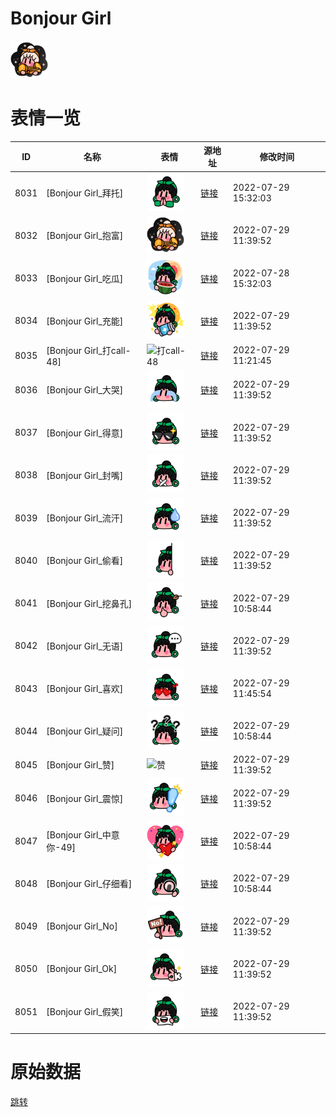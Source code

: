 # Bonjour Girl

<img src="./cover.png" height="60" alt="cover" />

# 表情一览

|ID|名称|表情|源地址|修改时间|
|----|----|----|----|----|
|8031|[Bonjour Girl_拜托]|<img src="./pic/008031_%5BBonjour Girl_拜托%5D.png" height="60" alt="拜托"/>|[链接](http://i0.hdslb.com/bfs/emote/0dcbd0d60d708879af33f677b24882482ba65e29.png)|2022-07-29 15:32:03|
|8032|[Bonjour Girl_抱富]|<img src="./pic/008032_%5BBonjour Girl_抱富%5D.png" height="60" alt="抱富"/>|[链接](http://i0.hdslb.com/bfs/emote/49bddb0ae7e5e4d40f8c9c8adb9cb4dd1e2460e2.png)|2022-07-29 11:39:52|
|8033|[Bonjour Girl_吃瓜]|<img src="./pic/008033_%5BBonjour Girl_吃瓜%5D.png" height="60" alt="吃瓜"/>|[链接](http://i0.hdslb.com/bfs/emote/d5814d6e81c8ec0952f58e3ab8a5d8f1c77cd3e4.png)|2022-07-28 15:32:03|
|8034|[Bonjour Girl_充能]|<img src="./pic/008034_%5BBonjour Girl_充能%5D.png" height="60" alt="充能"/>|[链接](http://i0.hdslb.com/bfs/emote/ca27a7edd676c74c2b9c98cbd1622aff4d790240.png)|2022-07-29 11:39:52|
|8035|[Bonjour Girl_打call-48]|<img src="./pic/008035_%5BBonjour Girl_打call-48%5D.png" height="60" alt="打call-48"/>|[链接](http://i0.hdslb.com/bfs/emote/399abe857a95f50bddc03eb5d4060ca5132c8f82.png)|2022-07-29 11:21:45|
|8036|[Bonjour Girl_大哭]|<img src="./pic/008036_%5BBonjour Girl_大哭%5D.png" height="60" alt="大哭"/>|[链接](http://i0.hdslb.com/bfs/emote/f55116d11a89067baa03a909469f114dfbeee716.png)|2022-07-29 11:39:52|
|8037|[Bonjour Girl_得意]|<img src="./pic/008037_%5BBonjour Girl_得意%5D.png" height="60" alt="得意"/>|[链接](http://i0.hdslb.com/bfs/emote/4539109abbfef93b4488ae39ce2556bee9a83221.png)|2022-07-29 11:39:52|
|8038|[Bonjour Girl_封嘴]|<img src="./pic/008038_%5BBonjour Girl_封嘴%5D.png" height="60" alt="封嘴"/>|[链接](http://i0.hdslb.com/bfs/emote/08affa5b5f442b44172ce6ddf9a87ffbd964d22c.png)|2022-07-29 11:39:52|
|8039|[Bonjour Girl_流汗]|<img src="./pic/008039_%5BBonjour Girl_流汗%5D.png" height="60" alt="流汗"/>|[链接](http://i0.hdslb.com/bfs/emote/3e6b4877356e067e96fb07b282baabff3f5d9577.png)|2022-07-29 11:39:52|
|8040|[Bonjour Girl_偷看]|<img src="./pic/008040_%5BBonjour Girl_偷看%5D.png" height="60" alt="偷看"/>|[链接](http://i0.hdslb.com/bfs/emote/e4a500471b74e00afbc9abbff83782b693b8fc6a.png)|2022-07-29 11:39:52|
|8041|[Bonjour Girl_挖鼻孔]|<img src="./pic/008041_%5BBonjour Girl_挖鼻孔%5D.png" height="60" alt="挖鼻孔"/>|[链接](http://i0.hdslb.com/bfs/emote/9047b83a63cafd6a0ef044e3bdee11d341a83607.png)|2022-07-29 10:58:44|
|8042|[Bonjour Girl_无语]|<img src="./pic/008042_%5BBonjour Girl_无语%5D.png" height="60" alt="无语"/>|[链接](http://i0.hdslb.com/bfs/emote/13b837949e3853fe9bf7a91e764c6736a50fb848.png)|2022-07-29 11:39:52|
|8043|[Bonjour Girl_喜欢]|<img src="./pic/008043_%5BBonjour Girl_喜欢%5D.png" height="60" alt="喜欢"/>|[链接](http://i0.hdslb.com/bfs/emote/d4fdf9634443df18f17e2ab4bca8d69d94445e31.png)|2022-07-29 11:45:54|
|8044|[Bonjour Girl_疑问]|<img src="./pic/008044_%5BBonjour Girl_疑问%5D.png" height="60" alt="疑问"/>|[链接](http://i0.hdslb.com/bfs/emote/8247663234c8b6a8915e390128e51282e5260d44.png)|2022-07-29 10:58:44|
|8045|[Bonjour Girl_赞]|<img src="./pic/008045_%5BBonjour Girl_赞%5D.png" height="60" alt="赞"/>|[链接](http://i0.hdslb.com/bfs/emote/c34a4faa388989457fb3327b654d45b9ac833fa9.png)|2022-07-29 11:39:52|
|8046|[Bonjour Girl_震惊]|<img src="./pic/008046_%5BBonjour Girl_震惊%5D.png" height="60" alt="震惊"/>|[链接](http://i0.hdslb.com/bfs/emote/62b78edbebcf4da11a0172009da2196bb4ed58c5.png)|2022-07-29 11:39:52|
|8047|[Bonjour Girl_中意你-49]|<img src="./pic/008047_%5BBonjour Girl_中意你-49%5D.png" height="60" alt="中意你-49"/>|[链接](http://i0.hdslb.com/bfs/emote/cbda3e086dc6d8777e69bcaee6747146780643cb.png)|2022-07-29 10:58:44|
|8048|[Bonjour Girl_仔细看]|<img src="./pic/008048_%5BBonjour Girl_仔细看%5D.png" height="60" alt="仔细看"/>|[链接](http://i0.hdslb.com/bfs/emote/1eedc26373277fbcaa98157e015881bfbeda2088.png)|2022-07-29 10:58:44|
|8049|[Bonjour Girl_No]|<img src="./pic/008049_%5BBonjour Girl_No%5D.png" height="60" alt="No"/>|[链接](http://i0.hdslb.com/bfs/emote/67859f7a8124fbed87121fab5e2781358b89e925.png)|2022-07-29 11:39:52|
|8050|[Bonjour Girl_Ok]|<img src="./pic/008050_%5BBonjour Girl_Ok%5D.png" height="60" alt="Ok"/>|[链接](http://i0.hdslb.com/bfs/emote/c31f0988ef28e2b3926f5e7dfa34a9f4cc42a6fa.png)|2022-07-29 11:39:52|
|8051|[Bonjour Girl_假笑]|<img src="./pic/008051_%5BBonjour Girl_假笑%5D.png" height="60" alt="假笑"/>|[链接](http://i0.hdslb.com/bfs/emote/a5a82ce8f40c057d6521d55048826a96c68f616e.png)|2022-07-29 11:39:52|

# 原始数据

[跳转](./raw.json)

